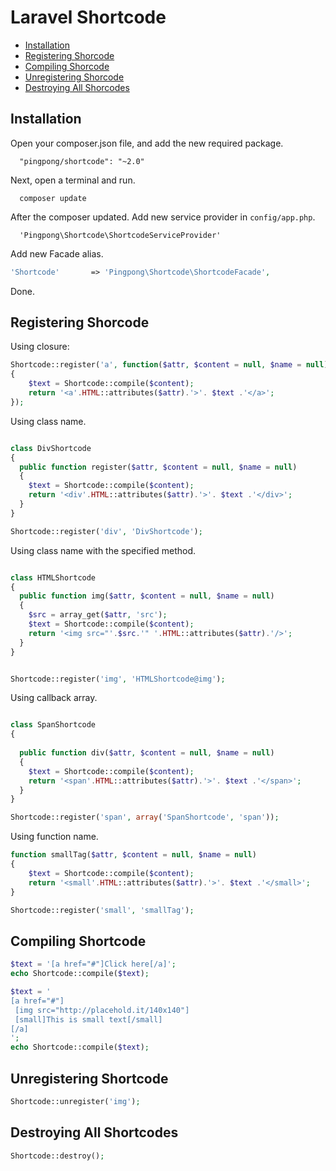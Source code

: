 Laravel Shortcode
=========

- [Installation](#installation)
- [Registering Shorcode](#registering-shortcode)
- [Compiling Shorcode](#compiling-shortcode)
- [Unregistering Shorcode](#unregistering-shortcode)
- [Destroying All Shorcodes](#destroying-all-shortcode)

<a name="installation"></a>
## Installation
Open your composer.json file, and add the new required package.

```
  "pingpong/shortcode": "~2.0" 
```

Next, open a terminal and run.

```
  composer update 
```

After the composer updated. Add new service provider in `config/app.php`.

```
  'Pingpong\Shortcode\ShortcodeServiceProvider'
```

Add new Facade alias.
```php
'Shortcode'       => 'Pingpong\Shortcode\ShortcodeFacade',
```

Done.

<a name="registering-shortcode"></a>
## Registering Shorcode

Using closure:
```php
Shortcode::register('a', function($attr, $content = null, $name = null)
{
	$text = Shortcode::compile($content);
	return '<a'.HTML::attributes($attr).'>'. $text .'</a>';
});
```

Using class name.
```php

class DivShortcode
{
  public function register($attr, $content = null, $name = null)
  {
  	$text = Shortcode::compile($content);
  	return '<div'.HTML::attributes($attr).'>'. $text .'</div>';
  }
}

Shortcode::register('div', 'DivShortcode');
```

Using class name with the specified method.
```php

class HTMLShortcode
{
  public function img($attr, $content = null, $name = null)
  {
    $src = array_get($attr, 'src');
  	$text = Shortcode::compile($content);
  	return '<img src="'.$src.'" '.HTML::attributes($attr).'/>';
  }
}


Shortcode::register('img', 'HTMLShortcode@img');
```

Using callback array.
```php

class SpanShortcode
{
  
  public function div($attr, $content = null, $name = null)
  {
  	$text = Shortcode::compile($content);
  	return '<span'.HTML::attributes($attr).'>'. $text .'</span>';
  }
}

Shortcode::register('span', array('SpanShortcode', 'span'));
```

Using function name.
```php
function smallTag($attr, $content = null, $name = null)
{
	$text = Shortcode::compile($content);
	return '<small'.HTML::attributes($attr).'>'. $text .'</small>';
}

Shortcode::register('small', 'smallTag');
```

<a name="compiling-shortcode"></a>
## Compiling Shortcode

```php
$text = '[a href="#"]Click here[/a]';
echo Shortcode::compile($text);

$text = '
[a href="#"]
 [img src="http://placehold.it/140x140"]
 [small]This is small text[/small]
[/a]
';
echo Shortcode::compile($text);
```

<a name="unregistering-shortcode"></a>
## Unregistering Shortcode

```php
Shortcode::unregister('img');
```

<a name="destroying-all-shortcode"></a>
## Destroying All Shortcodes

```php
Shortcode::destroy();
```